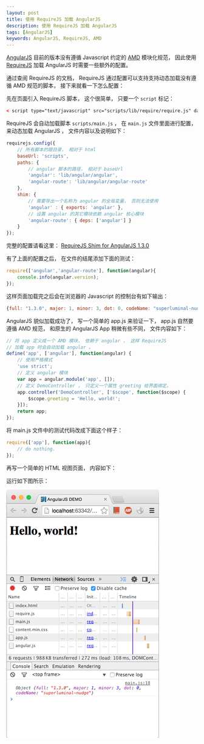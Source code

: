 ```yaml
---
layout: post
title: 使用 RequireJS 加载 AngularJS
description: 使用 RequireJS 加载 AngularJS
tags: [AngularJS]
keywords: AngularJS, RequireJS, AMD
---
```


[AngularJS][1] 目前的版本没有遵循 Javascript 约定的 [AMD][2] 模块化规范， 因此使用 [RequireJS][3] 加载 AngularJS 时需要一些额外的配置。

通过查阅 RequireJS 的文档， RequireJS 通过配置可以支持支持动态加载没有遵循 AMD 规范的脚本， 接下来就看一下怎么配置：

先在页面引入 RequireJS 脚本， 这个很简单， 只要一个 `script` 标记：

```xml
< script type="text/javascript" src="scripts/lib/require/require.js" data-main="scripts/main"></script>
```

RequireJS 会自动加载脚本 `scripts/main.js` ， 在 `main.js` 文件里面进行配置， 来动态加载 AngularJS ， 文件内容以及说明如下：

```js
requirejs.config({
    // 所有脚本的跟目录， 相对于 html
    baseUrl: 'scripts',
    paths: {
        // angular 脚本的路径， 相对于 baseUrl
        'angular': 'lib/angular/angular',
        'angular-route': 'lib/angular/angular-route'
    },
    shim: {
        // 需要导出一个名称为 angular 的全局变量， 否则无法使用
        'angular' : { exports: 'angular' },
        // 设置 angular 的其它模块依赖 angular 核心模块
        'angular-route': { deps: ['angular'] }
    }
});
```

完整的配置请看这里： [RequireJS Shim for AngularJS 1.3.0](https://gist.github.com/beginor/e57e596be4040c404044)

有了上面的配置之后， 在文件的结尾添加下面的测试：

```js
require(['angular','angular-route'], function(angular){
    console.info(angular.version);
});
```

这样页面加载完之后会在浏览器的 Javascript 的控制台有如下输出：

```js
{full: "1.3.0", major: 1, minor: 3, dot: 0, codeName: "superluminal-nudge"}
```

AngularJS 貌似加载成功了， 写一个简单的 app.js 来验证一下， app.js 自然要遵循 AMD 规范， 和原生的 AngularJS App 稍微有些不同， 文件内容如下：

```js
// 将 app 定义成一个 AMD 模块， 依赖于 angular ， 这样 RequireJS
// 加载 app 时会自动加载 angular 。
define('app', ['angular'], function(angular) {
    // 使用严格模式
    'use strict';
    // 定义 angular 模块
    var app = angular.module('app', []);
    // 定义 DemoController ， 只定义一个属性 greeting 给界面绑定。
    app.controller('DemoController', ['$scope', function($scope) {
        $scope.greeting = 'Hello, world!';
    }]);
    return app;
});
```

将 main.js 文件中的测试代码改成下面这个样子：

```js
require(['app'], function(app){
    // do nothing.
});

```

再写一个简单的 HTML 视图页面， 内容如下：

<script src="https://gist.github.com/beginor/bf9e9e69b6a1f6fe0226.js"></script>

运行如下图所示：

![requirejs-angularjs-hello.png](/assets/post-images/requirejs-angularjs-hello.png)

[1]: https://angularjs.org/
[2]: https://github.com/amdjs/amdjs-api/wiki/AMD
[3]: https://requirejs.org/

